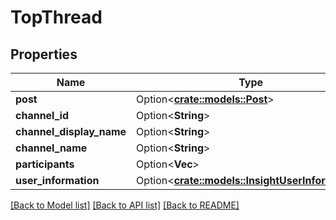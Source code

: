 # TopThread

## Properties

Name | Type | Description | Notes
------------ | ------------- | ------------- | -------------
**post** | Option<[**crate::models::Post**](Post.md)> |  | [optional]
**channel_id** | Option<**String**> |  | [optional]
**channel_display_name** | Option<**String**> |  | [optional]
**channel_name** | Option<**String**> |  | [optional]
**participants** | Option<**Vec<String>**> |  | [optional]
**user_information** | Option<[**crate::models::InsightUserInformation**](InsightUserInformation.md)> |  | [optional]

[[Back to Model list]](../README.md#documentation-for-models) [[Back to API list]](../README.md#documentation-for-api-endpoints) [[Back to README]](../README.md)


